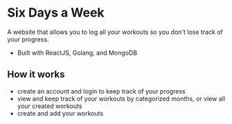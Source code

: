 ﻿# Six Days a Week
 
 A website that allows you to log all your workouts so you don't lose track of your progress.
- Built with ReactJS, Golang, and MongoDB

## How it works

- create an account and login to keep track of your progress
- view and keep track of your workouts by categorized months, or view all your created workouts
- create and add your workouts

